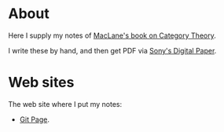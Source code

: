 # About

Here I supply my notes of [MacLane's book on Category Theory](https://www.springer.com/us/book/9780387984032).

I write these by hand, and then get PDF via [Sony's Digital Paper](https://www.sony.jp/digital-paper/products/DPT-RP1).

# Web sites

The web site where I put my notes:

- [Git Page](https://naughie.github.io/maclane_notes).
